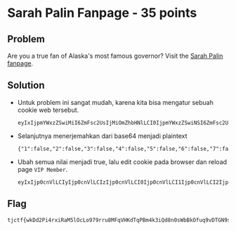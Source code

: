 # Sarah Palin Fanpage - 35 points

## Problem
Are you a true fan of Alaska's most famous governor? Visit the [Sarah Palin fanpage](https://sarah_palin_fanpage.tjctf.org/).


## Solution
- Untuk problem ini sangat mudah, karena kita bisa mengatur sebuah cookie web tersebut.
  ```
  eyIxIjpmYWxzZSwiMiI6ZmFsc2UsIjMiOmZhbHNlLCI0IjpmYWxzZSwiNSI6ZmFsc2UsIjYiOmZhbHNlLCI3IjpmYWxzZSwiOCI6ZmFsc2UsIjkiOmZhbHNlLCIxMCI6ZmFsc2V9
  ```
- Selanjutnya menerjemahkan dari base64 menjadi plaintext
  ```
  {"1":false,"2":false,"3":false,"4":false,"5":false,"6":false,"7":false,"8":false,"9":false,"10":false}
  ```
- Ubah semua nilai menjadi true, lalu edit cookie pada browser dan reload page `VIP Member`.
  ```
  eyIxIjp0cnVlLCIyIjp0cnVlLCIzIjp0cnVlLCI0Ijp0cnVlLCI1Ijp0cnVlLCI2Ijp0cnVlLCI3Ijp0cnVlLCI4Ijp0cnVlLCI5Ijp0cnVlLCIxMCI6dHJ1ZX0=
  ```

## Flag
```
tjctf{wkDd2Pi4rxiRaM5lOcLo979rru8MFqVHKdTqPBm4k3iQd8n0sWbBkOfuq9vDTGN9suZgYlH3jq6QTp3tG3EYapzsTHL7ycqRTP5Qf6rQSB33DcQaaqwQhpbuqPBm4k3iQd8n0sWbBkOf}
```
